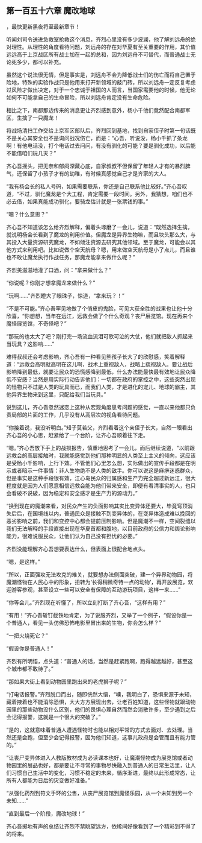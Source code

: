 ## 第一百五十六章 魔改地球
，最快更新黑夜将至最新章节！

听闻刘司令送进急救室抢救这个消息，齐烈心里没有多少波澜，他了解刘远舟的绝对理性。从理性的角度看待问题，刘远舟的存在对华夏有至关重要的作用，其价值远远高于上京战区所有战士加在一起的总和，因为刘远舟不可替代，而普通战士无论死多少，都可以补充。

虽然这个说法很无情，但是事实是，刘远舟不会为降低战士们的伤亡而将自己置于险地，特殊的实验作战只是他用来打开新领域的敲门砖，所以刘远舟一定反复考虑过风险才做出决定，对于一个忠诚于祖国的人而言，当国家需要他的时候，他无论如何不可能拿自己的生命冒险，所以刘远舟肯定没有生命危险。

相比之下，南都那边传来的消息更让齐烈感到意外，杨小千他们竟然配合南都军区，生擒了一只魔龙！

将战场清扫工作交给上京军区部队后，齐烈回到基地，找到自家侄子时第一句话既不是关心其安全也不是询问战况伤亡，而是：“心吾，听说没，杨小千抓了条龙啊！有他电话没，打个电话过去问问，有没有驯化的可能？要是驯化成功，以后能不能借咱们玩几天？”

齐心吾摇头，把无奈和郁闷深藏心底，自家叔叔不但保留了年轻人才有的暴烈脾气，还保留了小孩子才有的幼稚，有时候真感觉自己才是齐家的大人。

“我有杨会长的私人号码，如果需要联系，你还是自己联系他比较好。”齐心吾叹道，“不过，驯化魔龙是个大工程，肯定需要一段时间。另外，我猜想，咱们也不必去借，如果真能成功驯化，要骑龙估计就是一张票钱的事。”

“嗯？什么意思？”

齐心吾不知道该怎么给齐烈解释，偏着头琢磨了一会儿，说道：“既然选择生擒，就说明杨会长看到了魔龙的利用价值。但魔龙是异界生物嘛，而且块头那么大，与其投入大量资源研究魔龙，不如倾注资源去研究其他领域。至于魔龙，可能会以其他方式来利用吧。比如说做个空天航母？嗯，用来做空天航母是小了点儿，而且谁也不敢让魔龙执行作战任务，那魔龙能拿来做什么呢？”

齐烈美滋滋地灌了口酒，问：“拿来做什么？”

“你说呢？你刚才想拿魔龙来做什么？”

“玩啊……”齐烈瞪大了眼珠子，惊道，“拿来玩？！”

“不是不可能。”齐心吾罕见地做了个俏皮的鬼脸，可见大获全胜的战果也让他十分欣喜，“你想想，当年在远江，远救会做了个什么奇观？丧尸展览馆。现在再来个魔怪展览馆，不奇怪吧？”

“那玩的也太大了吧？刚打完一场流血流泪可歌可泣的大仗，他们就把敌人抓起来当玩具？这影响……”

难得叔叔还会考虑影响，齐心吾有一种看见熊孩子长大了的欣慰感，笑着解释道：“远救会高明就高明在这儿啊，战术上重视敌人，战略上藐视敌人。要让战后影响降到最低，就要让民众的恐慌感降到最低，什么办法能最快最有效地让民众降低不安感？当然是用实际行动告诉他们：一切都在政府的掌控之中，这些突然出现的怪物只不过是人类的玩具而已，而我们人类，才是进化的宠儿、地球的霸主，其他异界生物来到这里，只配给我们当玩具。”

说到这儿，齐心吾忽然迷恋上这种从宏观角度思考问题的感觉，一直以来他都只负责局部的片面的工作，几乎没有从高层次的视角看待问题。

“你接着说，我没听明白。”知子莫若父，齐烈看着这个亲侄子长大，自然一眼看出齐心吾的小心思，赶紧给了一个台阶，让齐心吾顺着往下走。

“嗯。”齐心吾放下手上的战损报告，慎重地思考了一会儿，而后继续说道，“以前跟远救会的高层接触时，我就能感觉到他们那种明显的人类至上主义的倾向，这应该是受杨小千影响，上行下效。不管他们心里怎么想，实际做出的宣传手段都是在明示或者暗示一件事情：非人生物绝不是人类的敌手。你可以说这是麻痹迷惑群众，但是事实是这种手段很有效，江心岛民众的归属感和生产力完全超过新远江，很大程度就是因为人们愿意相信远救会能为他们带来安全，即便有看清事实的人，也只会看破不说破，因为稳定和安全感才是生产力的源动力。”

“换到现在的魔潮来看，对民众产生的负面影响其实比变异体还要大，毕竟穹顶消失后后，在国境线以内，普通民众是接触不到变异体的，在变异体造成难以挽回的恶劣影响之前，我们和变控中心都会提前压制影响。但是魔潮不一样，空间裂缝以我们无法解释的手段直接出现在华夏首都和腹地，以目前政府的公信力和舆论影响能力，很难说服民众，让他们认为自己没有担忧的必要。”

齐烈没能理解齐心吾想要表达什么，但表面上很配合地点头。

“嗯，是这样。”

“所以，正面强攻无法攻克的难关，就要想办法侧面突破，建一个异界动物园，将魔潮怪物在人民心中的形象，扭转为‘长得稍微奇特一点的动物’，再开放展览，欢迎游客参观，甚至设立一些可以安全有保障的互动游玩项目，这样一来……”

“你等会儿。”齐烈现在听懂了，所以立刻打断了齐心吾，“这样有用？”

“有用！”齐心吾斩钉截铁地肯定，为了说服齐烈，又举了一个例子，“假设你是一个普通人，看见一头仿佛恐怖电影里冒出来的生物，你会怎么样？”

“一把火烧死它？”

“假设你是普通人！”

齐烈有所明悟，点头道：“普通人的话，当然是赶紧跑啊，跑得越远越好，甚至这个城市都不敢待了。”

“那如果大街上看到动物园里跑出来的老虎狮子呢？”

“打电话报警。”齐烈脱口而出，随即恍然大悟，“噢，我明白了，恐惧来源于未知，藏着掖着也不能消除恐惧，大大方方展现出去，让老百姓知道，这些怪物就跟动物园里的那些动物没什么区别，他们的畏惧心理自然而然会消散许多，至少遇到之后会记得报警，这就是一个很大的突破了。”

“是的，这就意味着普通人遭遇怪物时也能以相对平常的方式去面对、去处理。当然还是会跑，但至少会记得报警，因为他们知道，这事儿政府是会管而且有能力管的。”

“让丧尸变异体进入人教版教材成为必读课本也好，让魔潮怪物成为展览馆或者动物园里的展品也好，都是要让不寻常的事物尽快融入到普通人的日常生活里，让人们习惯自己生活中的变化，习惯不稳定的未来，循序渐进，最终以此形成常态，让所有人都能为日后的灾变做好准备。”

“从强化药剂到符文手环的公售，从丧尸展览馆到魔怪乐园，从一个未知到另一个未知……”

“直到最后一个阶段，魔改地球！”

齐心吾掷地有声的总结让齐烈不禁眺望远方，依稀间好像看到了一个精彩到不得了的将来。

